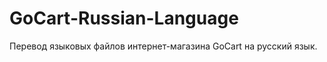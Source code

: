 GoCart-Russian-Language
=======================

Перевод языковых файлов интернет-магазина GoCart на русский язык.